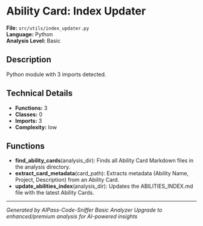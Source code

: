 # Ability Card: Index Updater

**File:** `src/utils/index_updater.py`  
**Language:** Python  
**Analysis Level:** Basic

## Description

Python module with 3 imports detected.

## Technical Details

- **Functions:** 3
- **Classes:** 0
- **Imports:** 3
- **Complexity:** low


## Functions

- **find_ability_cards**(analysis_dir): Finds all Ability Card Markdown files in the analysis directory.
- **extract_card_metadata**(card_path): Extracts metadata (Ability Name, Project, Description) from an Ability Card.
- **update_abilities_index**(analysis_dir): Updates the ABILITIES_INDEX.md file with the latest Ability Cards.

---
*Generated by AIPass-Code-Sniffer Basic Analyzer*
*Upgrade to enhanced/premium analysis for AI-powered insights*
